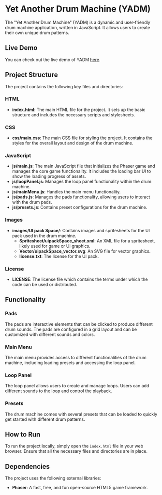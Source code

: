 # Yet Another Drum Machine (YADM)

The "Yet Another Drum Machine" (YADM) is a dynamic and user-friendly drum machine application, written in JavaScript. It allows users to create their own unique drum patterns.

## Live Demo
You can check out the live demo of YADM [here](https://www.pasqualelangella.com/en/2014/05/24/drum-machine-html5-experiment/).

## Project Structure

The project contains the following key files and directories:

### HTML
- **index.html**: The main HTML file for the project. It sets up the basic structure and includes the necessary scripts and stylesheets.

### CSS
- **css/main.css**: The main CSS file for styling the project. It contains the styles for the overall layout and design of the drum machine.

### JavaScript
- **js/main.js**: The main JavaScript file that initializes the Phaser game and manages the core game functionality. It includes the loading bar UI to show the loading progress of assets.
- **js/loopPanel.js**: Manages the loop panel functionality within the drum machine.
- **js/mainMenu.js**: Handles the main menu functionality.
- **js/pads.js**: Manages the pads functionality, allowing users to interact with the drum pads.
- **js/presets.js**: Contains preset configurations for the drum machine.

### Images
- **images/UI pack Space/**: Contains images and spritesheets for the UI pack used in the drum machine.
  - **Spritesheet/uipackSpace_sheet.xml**: An XML file for a spritesheet, likely used for game or UI graphics.
  - **Vector/uipackSpace_vector.svg**: An SVG file for vector graphics.
  - **license.txt**: The license for the UI pack.

### License
- **LICENSE**: The license file which contains the terms under which the code can be used or distributed.

## Functionality

### Pads
The pads are interactive elements that can be clicked to produce different drum sounds. The pads are configured in a grid layout and can be customized with different sounds and colors.

### Main Menu
The main menu provides access to different functionalities of the drum machine, including loading presets and accessing the loop panel.

### Loop Panel
The loop panel allows users to create and manage loops. Users can add different sounds to the loop and control the playback.

### Presets
The drum machine comes with several presets that can be loaded to quickly get started with different drum patterns.

## How to Run
To run the project locally, simply open the `index.html` file in your web browser. Ensure that all the necessary files and directories are in place.

## Dependencies
The project uses the following external libraries:
- **Phaser**: A fast, free, and fun open-source HTML5 game framework.
